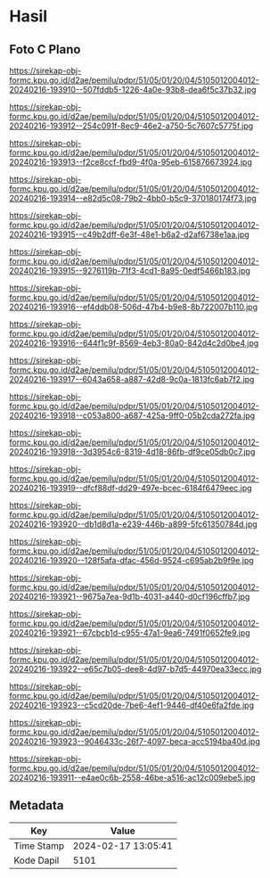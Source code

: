 # Hasil

## Foto C Plano

https://sirekap-obj-formc.kpu.go.id/d2ae/pemilu/pdpr/51/05/01/20/04/5105012004012-20240216-193910--507fddb5-1226-4a0e-93b8-dea6f5c37b32.jpg

https://sirekap-obj-formc.kpu.go.id/d2ae/pemilu/pdpr/51/05/01/20/04/5105012004012-20240216-193912--254c091f-8ec9-46e2-a750-5c7607c5775f.jpg

https://sirekap-obj-formc.kpu.go.id/d2ae/pemilu/pdpr/51/05/01/20/04/5105012004012-20240216-193913--f2ce8ccf-fbd9-4f0a-95eb-615876673924.jpg

https://sirekap-obj-formc.kpu.go.id/d2ae/pemilu/pdpr/51/05/01/20/04/5105012004012-20240216-193914--e82d5c08-79b2-4bb0-b5c9-370180174f73.jpg

https://sirekap-obj-formc.kpu.go.id/d2ae/pemilu/pdpr/51/05/01/20/04/5105012004012-20240216-193915--c49b2dff-6e3f-48e1-b6a2-d2af6738e1aa.jpg

https://sirekap-obj-formc.kpu.go.id/d2ae/pemilu/pdpr/51/05/01/20/04/5105012004012-20240216-193915--9276119b-71f3-4cd1-8a95-0edf5466b183.jpg

https://sirekap-obj-formc.kpu.go.id/d2ae/pemilu/pdpr/51/05/01/20/04/5105012004012-20240216-193916--ef4ddb08-506d-47b4-b9e8-8b722007b110.jpg

https://sirekap-obj-formc.kpu.go.id/d2ae/pemilu/pdpr/51/05/01/20/04/5105012004012-20240216-193916--644f1c9f-8569-4eb3-80a0-842d4c2d0be4.jpg

https://sirekap-obj-formc.kpu.go.id/d2ae/pemilu/pdpr/51/05/01/20/04/5105012004012-20240216-193917--6043a658-a887-42d8-9c0a-1813fc6ab7f2.jpg

https://sirekap-obj-formc.kpu.go.id/d2ae/pemilu/pdpr/51/05/01/20/04/5105012004012-20240216-193918--c053a800-a687-425a-9ff0-05b2cda272fa.jpg

https://sirekap-obj-formc.kpu.go.id/d2ae/pemilu/pdpr/51/05/01/20/04/5105012004012-20240216-193918--3d3954c6-8319-4d18-86fb-df9ce05db0c7.jpg

https://sirekap-obj-formc.kpu.go.id/d2ae/pemilu/pdpr/51/05/01/20/04/5105012004012-20240216-193919--dfcf88df-dd29-497e-bcec-6184f6479eec.jpg

https://sirekap-obj-formc.kpu.go.id/d2ae/pemilu/pdpr/51/05/01/20/04/5105012004012-20240216-193920--db1d8d1a-e239-446b-a899-5fc61350784d.jpg

https://sirekap-obj-formc.kpu.go.id/d2ae/pemilu/pdpr/51/05/01/20/04/5105012004012-20240216-193920--128f5afa-dfac-456d-9524-c695ab2b9f9e.jpg

https://sirekap-obj-formc.kpu.go.id/d2ae/pemilu/pdpr/51/05/01/20/04/5105012004012-20240216-193921--9675a7ea-9d1b-4031-a440-d0cf196cffb7.jpg

https://sirekap-obj-formc.kpu.go.id/d2ae/pemilu/pdpr/51/05/01/20/04/5105012004012-20240216-193921--67cbcb1d-c955-47a1-9ea6-7491f0652fe9.jpg

https://sirekap-obj-formc.kpu.go.id/d2ae/pemilu/pdpr/51/05/01/20/04/5105012004012-20240216-193922--e65c7b05-dee8-4d97-b7d5-44970ea33ecc.jpg

https://sirekap-obj-formc.kpu.go.id/d2ae/pemilu/pdpr/51/05/01/20/04/5105012004012-20240216-193923--c5cd20de-7be6-4ef1-9446-df40e6fa2fde.jpg

https://sirekap-obj-formc.kpu.go.id/d2ae/pemilu/pdpr/51/05/01/20/04/5105012004012-20240216-193923--9046433c-26f7-4097-beca-acc5194ba40d.jpg

https://sirekap-obj-formc.kpu.go.id/d2ae/pemilu/pdpr/51/05/01/20/04/5105012004012-20240216-193911--e4ae0c6b-2558-46be-a516-ac12c009ebe5.jpg


## Metadata

| Key        | Value               |
| ---------- | ------------------- |
| Time Stamp | 2024-02-17 13:05:41 |
| Kode Dapil | 5101                |



